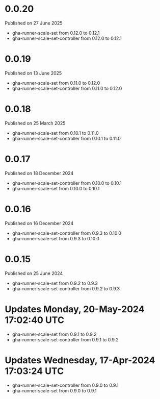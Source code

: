 # 0.0.20

Published on 27 June 2025

- gha-runner-scale-set from 0.12.0 to 0.12.1
- gha-runner-scale-set-controller from 0.12.0 to 0.12.1

# 0.0.19

Published on 13 June 2025

- gha-runner-scale-set from 0.11.0 to 0.12.0
- gha-runner-scale-set-controller from 0.11.0 to 0.12.0

# 0.0.18

Published on 25 March 2025

- gha-runner-scale-set from 0.10.1 to 0.11.0
- gha-runner-scale-set-controller from 0.10.1 to 0.11.0

# 0.0.17

Published on 18 December 2024

- gha-runner-scale-set-controller from 0.10.0 to 0.10.1
- gha-runner-scale-set from 0.10.0 to 0.10.1

# 0.0.16

Published on 16 December 2024

- gha-runner-scale-set-controller from 0.9.3 to 0.10.0
- gha-runner-scale-set from 0.9.3 to 0.10.0

# 0.0.15

Published on 25 June 2024

- gha-runner-scale-set from 0.9.2 to 0.9.3
- gha-runner-scale-set-controller from 0.9.2 to 0.9.3

# Updates Monday, 20-May-2024 17:02:40 UTC
- gha-runner-scale-set from 0.9.1 to 0.9.2
- gha-runner-scale-set-controller from 0.9.1 to 0.9.2

# Updates Wednesday, 17-Apr-2024 17:03:24 UTC
- gha-runner-scale-set-controller from 0.9.0 to 0.9.1
- gha-runner-scale-set from 0.9.0 to 0.9.1

